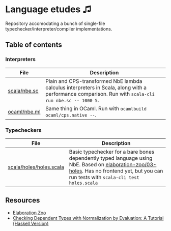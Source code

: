 # Language etudes ♫

Repository accomodating a bunch of single-file typechecker/interpreter/compiler implementations.
## Table of contents

### Interpreters

| File | Description |
|------|-------------|
| [scala/nbe.sc](scala/nbe.sc) | Plain and CPS-transformed NbE lambda calculus interpreters in Scala, along with a performance comparison. Run with `scala-cli run nbe.sc -- 1000 5`. |
| [ocaml/nbe.ml](scala/nbe.sc) | Same thing in OCaml. Run with `ocamlbuild ocaml/cps.native --`. |

### Typecheckers

| File | Description |
|------|-------------|
| [scala/holes/holes.scala](scala/holes/holes.scala) | Basic typechecker for a bare bones dependently typed language using NbE. Based on [elaboration-zoo/03-holes](https://github.com/AndrasKovacs/elaboration-zoo/tree/master/03-holes). Has no frontend yet, but you can run tests with `scala-cli test holes.scala` |

## Resources

- [Elaboration Zoo](https://github.com/AndrasKovacs/elaboration-zoo)
- [Checking Dependent Types with Normalization by Evaluation: A Tutorial (Haskell Version)](https://davidchristiansen.dk/tutorials/implementing-types-hs.pdf)
